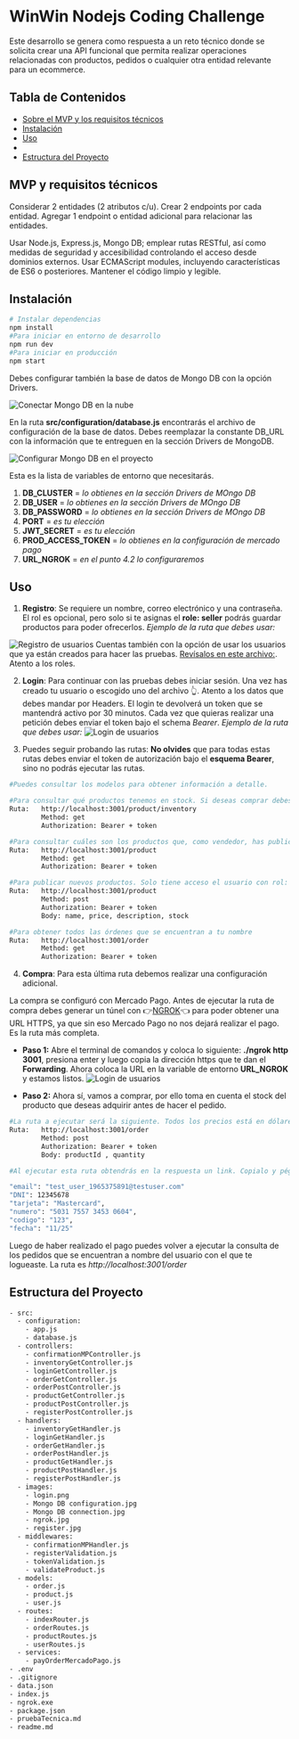 # WinWin Nodejs Coding Challenge

Este desarrollo se genera como respuesta a un reto técnico donde se solicita crear una API funcional que permita realizar operaciones relacionadas con productos, pedidos o cualquier otra entidad relevante para un ecommerce.

## Tabla de Contenidos
- [Sobre el MVP y los requisitos técnicos](#MVP-y-requisitos-técnicos)
- [Instalación](#instalación)
- [Uso](#uso)
- 
- [Estructura del Proyecto](#estructura-del-proyecto)

## MVP y requisitos técnicos
Considerar 2 entidades (2 atributos c/u). Crear 2 endpoints por cada entidad. Agregar 1 endpoint o entidad adicional para relacionar las entidades. 

Usar Node.js, Express.js, Mongo DB; emplear rutas RESTful, así como medidas de seguridad y accesibilidad controlando el acceso desde dominios externos. Usar ECMAScript modules, incluyendo características de ES6 o posteriores. Mantener el código limpio y legible. 

## Instalación
``` bash
# Instalar dependencias
npm install
#Para iniciar en entorno de desarrollo
npm run dev
#Para iniciar en producción
npm start
```
Debes configurar también la base de datos de Mongo DB con la opción Drivers.

![Conectar Mongo DB en la nube](./src/images/Mongo%20DB%20connection.jpg)


En la ruta **src/configuration/database.js** encontrarás el archivo de configuración de la base de datos. Debes reemplazar la constante DB_URL con la información que te entreguen en la sección Drivers de MongoDB.


![Configurar Mongo DB en el proyecto](./src/images/Mongo%20DB%20configuration.jpg)


Esta es la lista de variables de entorno que necesitarás.
1. **DB_CLUSTER** = _lo obtienes en la sección Drivers de MOngo DB_
2. **DB_USER** = _lo obtienes en la sección Drivers de MOngo DB_
3. **DB_PASSWORD** = _lo obtienes en la sección Drivers de MOngo DB_
4. **PORT** = _es tu elección_
5. **JWT_SECRET** = _es tu elección_
6. **PROD_ACCESS_TOKEN** = _lo obtienes en la configuración de mercado pago_
7. **URL_NGROK** = _en el punto 4.2 lo configuraremos_




## Uso
1. **Registro**: Se requiere un nombre, correo electrónico y una contraseña. El rol es opcional, pero solo si te asignas el **role: seller** podrás guardar productos para poder ofrecerlos. _Ejemplo de la ruta que debes usar:_ 


![Registro de usuarios](./src/images/register.jpg)
Cuentas también con la opción de usar los usuarios que ya están creados para hacer las pruebas. [Revísalos en este archivo:](data.json). Atento a los roles.

2. **Login**: Para continuar con las pruebas debes iniciar sesión. Una vez has creado tu usuario o escogido uno del archivo 👆. Atento a los datos que debes mandar por Headers. El login te devolverá un token que se mantendrá activo por 30 minutos. Cada vez que quieras realizar una petición debes enviar el token bajo el schema *Bearer*.  _Ejemplo de la ruta que debes usar:_ 
![Login de usuarios](./src/images/login.jpg)

3. Puedes seguir probando las rutas: **No olvides** que para todas estas rutas debes enviar el token de autorización bajo el **esquema Bearer**, sino no podrás ejecutar las rutas.
```bash
#Puedes consultar los modelos para obtener información a detalle.

#Para consultar qué productos tenemos en stock. Si deseas comprar debes anotar el id del producto que deseas adquirir.
Ruta:   http://localhost:3001/product/inventory
        Method: get
        Authorization: Bearer + token

#Para consultar cuáles son los productos que, como vendedor, has publicado y cuál es el stock. Solo tiene acceso el usuario con rol: seller
Ruta:   http://localhost:3001/product
        Method: get
        Authorization: Bearer + token

#Para publicar nuevos productos. Solo tiene acceso el usuario con rol: seller
Ruta:   http://localhost:3001/product
        Method: post
        Authorization: Bearer + token
        Body: name, price, description, stock

#Para obtener todos las órdenes que se encuentran a tu nombre
Ruta:   http://localhost:3001/order
        Method: get
        Authorization: Bearer + token

```
4. **Compra**: Para esta última ruta debemos realizar una configuración adicional. 

La compra se configuró con Mercado Pago. Antes de ejecutar la ruta de compra debes generar un túnel con 👉[NGROK](./ngrok.exe)👈  para poder obtener una URL HTTPS, ya que sin eso Mercado Pago no nos dejará realizar el pago. Es la ruta más completa.

* **Paso 1:** Abre el terminal de comandos y coloca lo siguiente: **./ngrok http 3001**, presiona enter y luego copia la dirección https que te dan el **Forwarding**. Ahora coloca la URL en la variable de entorno **URL_NGROK** y estamos listos.
![Login de usuarios](./src/images/ngrok.jpg)

* **Paso 2:** Ahora sí, vamos a comprar, por ello toma en cuenta el stock del producto que deseas adquirir antes de hacer el pedido.

```bash
#La ruta a ejecutar será la siguiente. Todos los precios está en dólares. Recuerda que si tienes rol 'seller' no podrás comprar tus mismos productos.
Ruta:   http://localhost:3001/order
        Method: post
        Authorization: Bearer + token
        Body: productId , quantity

#Al ejecutar esta ruta obtendrás en la respuesta un link. Copialo y pégalo en el navegador para iniciar con el pago. No inicies sesión, paga con la tarjeta que te brindo como medio independiente. Puedes usar estas credenciales para el pago: 

"email": "test_user_1965375891@testuser.com"
"DNI": 12345678
"tarjeta": "Mastercard",
"numero": "5031 7557 3453 0604",
"codigo": "123",
"fecha": "11/25"
```
Luego de haber realizado el pago puedes volver a ejecutar la consulta de los pedidos que se encuentran a nombre del usuario con el que te logueaste. La ruta es _http://localhost:3001/order_

## Estructura del Proyecto
``` bash
- src:
  - configuration:
    - app.js
    - database.js
  - controllers:
    - confirmationMPController.js
    - inventoryGetController.js
    - loginGetController.js
    - orderGetController.js
    - orderPostController.js
    - productGetController.js
    - productPostController.js
    - registerPostController.js
  - handlers:
    - inventoryGetHandler.js
    - loginGetHandler.js
    - orderGetHandler.js
    - orderPostHandler.js
    - productGetHandler.js
    - productPostHandler.js
    - registerPostHandler.js
  - images:
    - login.png
    - Mongo DB configuration.jpg
    - Mongo DB connection.jpg
    - ngrok.jpg
    - register.jpg
  - middlewares:
    - confirmationMPHandler.js
    - registerValidation.js
    - tokenValidation.js
    - validateProduct.js
  - models:
    - order.js
    - product.js
    - user.js
  - routes:
    - indexRouter.js
    - orderRoutes.js
    - productRoutes.js
    - userRoutes.js
  - services: 
    - payOrderMercadoPago.js
- .env
- .gitignore
- data.json
- index.js
- ngrok.exe
- package.json
- pruebaTecnica.md
- readme.md
```